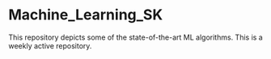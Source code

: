 # Machine_Learning_SK
This repository depicts some of the state-of-the-art ML algorithms.
This is a weekly active repository.
